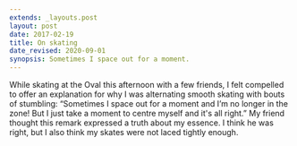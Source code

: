 ```yaml
---
extends: _layouts.post
layout: post
date: 2017-02-19
title: On skating
date_revised: 2020-09-01
synopsis: Sometimes I space out for a moment.
---
```


While skating at the Oval this afternoon with a few
friends, I felt compelled to offer an explanation for why I
was alternating smooth skating with bouts of stumbling:
“Sometimes I space out for a moment and I’m no
longer in the zone! But I just take a moment to
centre myself and it's all right.” My friend thought this
remark expressed a truth about my essence. I think he was
right, but I also think my skates were not laced tightly enough.
